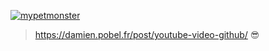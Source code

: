 [![mypetmonster](https://img.youtube.com/vi/PQ1-RH_8fro/0.jpg)](https://www.youtube.com/watch?v=PQ1-RH_8fro)

> https://damien.pobel.fr/post/youtube-video-github/
😎
